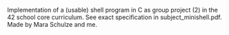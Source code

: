 Implementation of a (usable) shell program in C as group project (2) in the 42 school core curriculum.
See exact specification in subject_minishell.pdf.
Made by Mara Schulze and me.
